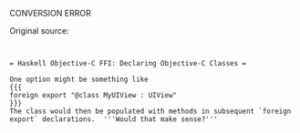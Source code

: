 CONVERSION ERROR

Original source:

```trac


= Haskell Objective-C FFI: Declaring Objective-C Classes =

One option might be something like
{{{
foreign export "@class MyUIView : UIView"
}}}
The class would then be populated with methods in subsequent `foreign export` declarations.  '''Would that make sense?'''
```
